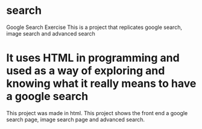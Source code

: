 # search
Google Search Exercise
This is a project that replicates google search, image search and advanced search
# It uses HTML in programming and used as a way of exploring and knowing what it really means to have a google search


This project was made in html. This project shows the front end a google search page, image search page and advanced search.
